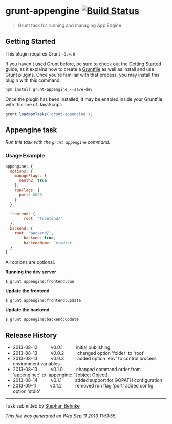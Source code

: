 # grunt-appengine [![Build Status](https://travis-ci.org/101loops/grunt-appengine.png?branch=master)](https://travis-ci.org/101loops/grunt-appengine)

> Grunt task for running and managing App Engine



## Getting Started
This plugin requires Grunt `~0.4.0`

If you haven't used [Grunt](http://gruntjs.com/) before, be sure to check out the [Getting Started](http://gruntjs.com/getting-started) guide, as it explains how to create a [Gruntfile](http://gruntjs.com/sample-gruntfile) as well as install and use Grunt plugins. Once you're familiar with that process, you may install this plugin with this command:

```shell
npm install grunt-appengine --save-dev
```

Once the plugin has been installed, it may be enabled inside your Gruntfile with this line of JavaScript:

```js
grunt.loadNpmTasks('grunt-appengine');
```




## Appengine task
_Run this task with the `grunt appengine` command._



### Usage Example

```js
appengine: {
  options: {
    manageFlags: {
      oauth2: true
    },
    runFlags: {
      port: 8080
    }
  },
  
  frontend: {
		root: 'frontend/'
  },
  backend: {
  	root: 'backend/',
		backend: true,
		backendName: 'crawler'
  }
}
```

All options are optional.


**Running the dev server**

```shell
$ grunt appengine:frontend:run
```


**Update the frontend**

```shell
$ grunt appengine:frontend:update
```


**Update the backend**

```shell
$ grunt appengine:backend:update
```

## Release History

 * 2013-08-12   v0.0.1   initial publishing
 * 2013-08-13   v0.0.2   changed option 'folder' to 'root'
 * 2013-08-13   v0.0.3   added option 'env' to control process environment variables
 * 2013-08-13   v0.1.0   changed command order from 'appengine:<target>:<command>' to 'appengine:<command>:<target>' [object Object]
 * 2013-08-14   v0.1.1   added support for GOPATH configuration
 * 2013-09-11   v0.1.2   removed run flag 'port' added config option 'stdio'

---

Task submitted by [Stephan Behnke](http://stephanbehnke.com)

*This file was generated on Wed Sep 11 2013 11:51:55.*
